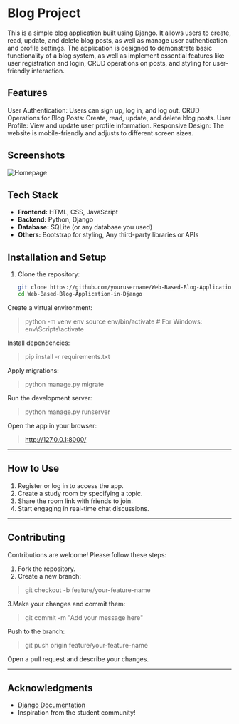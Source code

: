# Blog Project
This is a simple blog application built using Django. It allows users to create, read, update, and delete blog posts, as well as manage user authentication and profile settings. The application is designed to demonstrate basic functionality of a blog system, as well as implement essential features like user registration and login, CRUD operations on posts, and styling for user-friendly interaction.
## Features
User Authentication: Users can sign up, log in, and log out.
CRUD Operations for Blog Posts: Create, read, update, and delete blog posts.
User Profile: View and update user profile information.
Responsive Design: The website is mobile-friendly and adjusts to different screen sizes.
## Screenshots
![Homepage](templates/home.png)

## Tech Stack
- **Frontend:** HTML, CSS, JavaScript
- **Backend:** Python, Django
- **Database:** SQLite (or any database you used)
- **Others:** Bootstrap for styling, Any third-party libraries or APIs

## Installation and Setup

1. Clone the repository:
   ```bash
   git clone https://github.com/yourusername/Web-Based-Blog-Application-in-Django-.git
   cd Web-Based-Blog-Application-in-Django
   
Create a virtual environment:
>python -m venv env
source env/bin/activate  # For Windows: env\Scripts\activate

Install dependencies:
>pip install -r requirements.txt

Apply migrations:
>python manage.py migrate

Run the development server:
> python manage.py runserver

Open the app in your browser:
> http://127.0.0.1:8000/


---

## How to Use
1. Register or log in to access the app.
2. Create a study room by specifying a topic.
3. Share the room link with friends to join.
4. Start engaging in real-time chat discussions.


---

## Contributing
Contributions are welcome! Please follow these steps:

1. Fork the repository.
2. Create a new branch:
>git checkout -b feature/your-feature-name

3.Make your changes and commit them:
>git commit -m "Add your message here"

Push to the branch:
>git push origin feature/your-feature-name

Open a pull request and describe your changes.

---
## Acknowledgments
- [Django Documentation](https://docs.djangoproject.com/)
- Inspiration from the student community!


